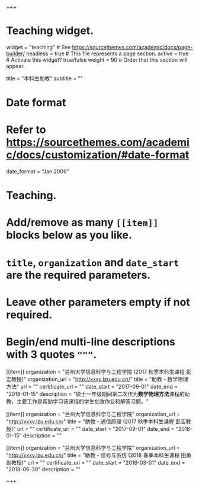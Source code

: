 +++
# Teaching widget.
widget = "teaching"  # See https://sourcethemes.com/academic/docs/page-builder/
headless = true  # This file represents a page section.
active = true  # Activate this widget? true/false
weight = 90  # Order that this section will appear.

title = "本科生助教"
subtitle = ""

# Date format
#   Refer to https://sourcethemes.com/academic/docs/customization/#date-format
date_format = "Jan 2006"

# Teaching.
#   Add/remove as many `[[item]]` blocks below as you like.
#   `title`, `organization` and `date_start` are the required parameters.
#   Leave other parameters empty if not required.
#   Begin/end multi-line descriptions with 3 quotes `"""`.

[[item]]
  organization = "兰州大学信息科学与工程学院 (2017 秋季本科生课程 彭宏教授)"
  organization_url = "http://xxxy.lzu.edu.cn/"
  title = "助教 - 数学物理方法"
  url = ""
  certificate_url = ""
  date_start = "2017-09-01"
  date_end = "2018-01-15"
  description = "硕士一年级期间第二次作为**数学物理方法**课程的助教，主要工作是帮助学习该课程的学生批改作业和解答习题。"
  
[[item]]
  organization = "兰州大学信息科学与工程学院"
  organization_url = "http://xxxy.lzu.edu.cn/"
  title = "助教 - 通信原理 (2017 秋季本科生课程 彭宏教授)"
  url = ""
  certificate_url = ""
  date_start = "2017-09-01"
  date_end = "2018-01-15"
  description = ""

[[item]]
  organization = "兰州大学信息科学与工程学院"
  organization_url = "http://xxxy.lzu.edu.cn/"
  title = "助教 - 信号与系统 (2018 春季本科生课程 田勇副教授)"
  url = ""
  certificate_url = ""
  date_start = "2018-03-01"
  date_end = "2018-06-30"
  description = ""







+++
